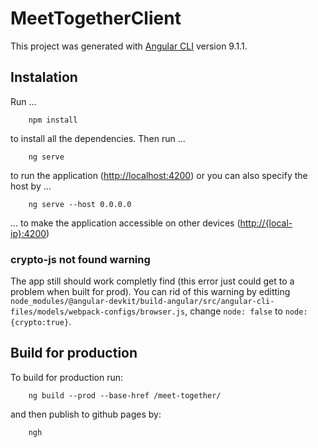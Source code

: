 # MeetTogetherClient

This project was generated with [Angular CLI](https://github.com/angular/angular-cli) version 9.1.1.

## Instalation
Run ...
```
	npm install
```
to install all the dependencies. Then run ...
```
	ng serve
```
to run the application ([http://localhost:4200](http://localhost:4200)) or you can also specify the host by ...
```
	ng serve --host 0.0.0.0
```
... to make the application accessible on other devices ([http://{local-ip}:4200](http://{local-ip}:4200)) 

### crypto-js not found warning

The app still should work completly find (this error just could get to a problem when built for prod). 
You can rid of this warning by editting `node_modules/@angular-devkit/build-angular/src/angular-cli-files/models/webpack-configs/browser.js`, change `node: false` to `node: {crypto:true}`.


## Build for production

To build for production run:

```
	ng build --prod --base-href /meet-together/
```

and then publish to github pages by:
```
	ngh
```